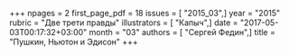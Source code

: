 +++
npages = 2
first_page_pdf = 18
issues = [ "2015_03",]
year = "2015"
rubric = "Две трети правды"
illustrators = [ "Капыч",]
date = "2017-05-03T00:17:32+03:00"
month = "03"
authors = [ "Сергей Федин",]
title = "Пушкин, Ньютон и Эдисон"
+++
